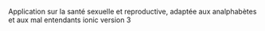 Application sur la santé sexuelle et reproductive, adaptée aux analphabètes et aux mal entendants 
ionic version 3
